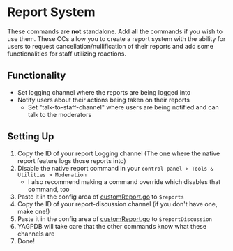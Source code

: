 # Report System
These commands are **not** standalone. Add all the commands if you wish to use them.
These CCs allow you to create a report system with the ability for users to request cancellation/nullification of their reports and add some functionalities for staff utilizing reactions.

## Functionality
* Set logging channel where the reports are being logged into
* Notify users about their actions being taken on their reports
    * Set "talk-to-staff-channel" where users are being notified and can talk to the moderators

## Setting Up
1. Copy the ID of your report Logging channel (The one where the native report feature logs those reports into)
2. Disable the native report command in your `control panel > Tools & Utilities > Moderation`
    * I also recommend making a command override which disables that command, too
3. Paste it in the config area of [customReport.go](https://github.com/Olde7325/lagpdb-cc/blob/main/Report-System/customReport.go) to `$reports`
4. Copy the ID of your report-discussion channel (if you don't have one, make one!)
5. Paste it in the config area of [customReport.go](https://github.com/Olde7325/lagpdb-cc/blob/main/Report-System/customReport.go) to `$reportDiscussion`
6. YAGPDB will take care that the other commands know what these channels are
7. Done!